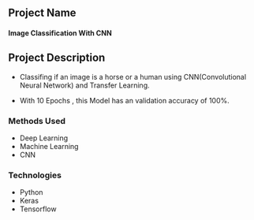 
## Project Name

#### Image Classification With CNN


## Project Description
* Classifing if an image is a horse or a human using CNN(Convolutional Neural Network) and Transfer Learning.

* With 10 Epochs , this Model has an validation accuracy of 100%.

### Methods Used
* Deep Learning
* Machine Learning
* CNN


### Technologies 
* Python
* Keras
* Tensorflow









